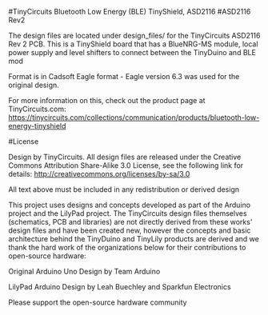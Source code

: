 #TinyCircuits Bluetooth Low Energy (BLE) TinyShield, ASD2116
#ASD2116 Rev2

The design files are located under design_files/ for the TinyCircuits ASD2116 Rev 2 PCB. This is a TinyShield board that has a BlueNRG-MS module, local power supply and level shifters to connect between the TinyDuino and BLE mod

Format is in Cadsoft Eagle format - Eagle version 6.3 was used for the original design.

For more information on this, check out the product page at TinyCircuits.com: https://tinycircuits.com/collections/communication/products/bluetooth-low-energy-tinyshield

#License

Design by TinyCircuits.
All design files are released under the Creative Commons Attribution Share-Alike 3.0 License, see the following link for details: http://creativecommons.org/licenses/by-sa/3.0

All text above must be included in any redistribution or derived design

This project uses designs and concepts developed as part of the Arduino project and the LilyPad project.  The TinyCircuits design files themselves (schematics, PCB and libraries) are not directly derived from these works' design files and have been created new, however the concepts and basic architecture behind the TinyDuino and TinyLily products are derived and we thank the hard work of the organizations below for their contributions to open-source hardware:
  
Original Arduino Uno Design by Team Arduino

LilyPad Arduino Design by Leah Buechley and Sparkfun Electronics

Please support the open-source hardware community 

